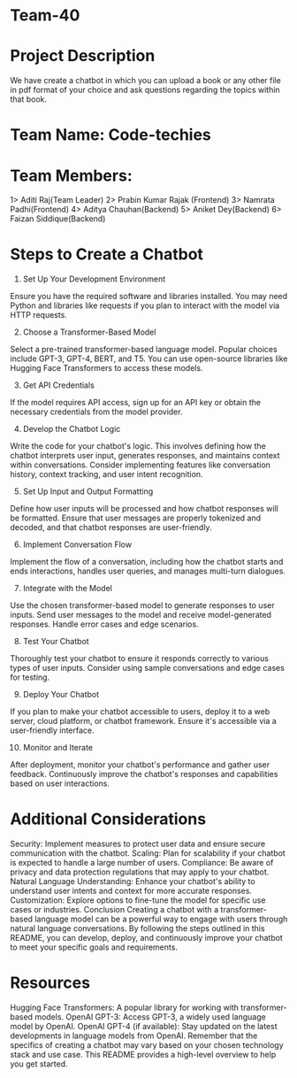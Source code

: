 # Team-40

# Project Description

We have create a chatbot in which you can upload a book or any other file in pdf format of your choice and ask questions regarding the topics within that book.

# Team Name: Code-techies

# Team Members:

1> Aditi Raj(Team Leader)
2> Prabin Kumar Rajak (Frontend)
3> Namrata Padhi(Frontend)
4> Aditya Chauhan(Backend)
5> Aniket Dey(Backend) 
6> Faizan Siddique(Backend)

# Steps to Create a Chatbot

1. Set Up Your Development Environment

Ensure you have the required software and libraries installed. You may need Python and libraries like requests if you plan to interact with the model via HTTP requests.

2. Choose a Transformer-Based Model

Select a pre-trained transformer-based language model. Popular choices include GPT-3, GPT-4, BERT, and T5. You can use open-source libraries like Hugging Face Transformers to access these models.

3. Get API Credentials

If the model requires API access, sign up for an API key or obtain the necessary credentials from the model provider.

4. Develop the Chatbot Logic

Write the code for your chatbot's logic. This involves defining how the chatbot interprets user input, generates responses, and maintains context within conversations. Consider implementing features like conversation history, context tracking, and user intent recognition.

5. Set Up Input and Output Formatting

Define how user inputs will be processed and how chatbot responses will be formatted. Ensure that user messages are properly tokenized and decoded, and that chatbot responses are user-friendly.

6. Implement Conversation Flow

Implement the flow of a conversation, including how the chatbot starts and ends interactions, handles user queries, and manages multi-turn dialogues.

7. Integrate with the Model

Use the chosen transformer-based model to generate responses to user inputs. Send user messages to the model and receive model-generated responses. Handle error cases and edge scenarios.

8. Test Your Chatbot

Thoroughly test your chatbot to ensure it responds correctly to various types of user inputs. Consider using sample conversations and edge cases for testing.

9. Deploy Your Chatbot

If you plan to make your chatbot accessible to users, deploy it to a web server, cloud platform, or chatbot framework. Ensure it's accessible via a user-friendly interface.

10. Monitor and Iterate

After deployment, monitor your chatbot's performance and gather user feedback. Continuously improve the chatbot's responses and capabilities based on user interactions.

# Additional Considerations

Security: Implement measures to protect user data and ensure secure communication with the chatbot.
Scaling: Plan for scalability if your chatbot is expected to handle a large number of users.
Compliance: Be aware of privacy and data protection regulations that may apply to your chatbot.
Natural Language Understanding: Enhance your chatbot's ability to understand user intents and context for more accurate responses.
Customization: Explore options to fine-tune the model for specific use cases or industries.
Conclusion
Creating a chatbot with a transformer-based language model can be a powerful way to engage with users through natural language conversations. By following the steps outlined in this README, you can develop, deploy, and continuously improve your chatbot to meet your specific goals and requirements.

# Resources
Hugging Face Transformers: A popular library for working with transformer-based models.
OpenAI GPT-3: Access GPT-3, a widely used language model by OpenAI.
OpenAI GPT-4 (if available): Stay updated on the latest developments in language models from OpenAI.
Remember that the specifics of creating a chatbot may vary based on your chosen technology stack and use case. This README provides a high-level overview to help you get started.




